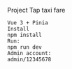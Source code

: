 Project Tap taxi fare

```
Vue 3 + Pinia
Install
npm install
Run:
npm run dev
Admin account:
admin/12345678
```
